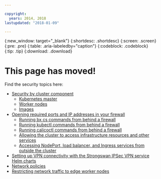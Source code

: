 ```yaml
---

copyright:
  years: 2014, 2018
lastupdated: "2018-01-09"

---
```


{:new_window: target="_blank"}
{:shortdesc: .shortdesc}
{:screen: .screen}
{:pre: .pre}
{:table: .aria-labeledby="caption"}
{:codeblock: .codeblock}
{:tip: .tip}
{:download: .download}

# This page has moved!

Find the security topics here:
 - [Security by cluster component](cs_secure.html#cluster)
   - [Kubernetes master](cs_secure.html#master)
   - [Worker nodes](cs_secure.html#worker)
   - [Images](cs_secure.html#images)
 - [Opening required ports and IP addresses in your firewall](cs_firewall.html#firewall)
   - [Running bx cs commands from behind a firewall](cs_firewall.html#firewall_bx)
   - [Running kubectl commands from behind a firewall](cs_firewall.html#firewall_kubectl)
   - [Running calicoctl commands from behind a firewall](cs_firewall.html#firewall_calicoctl)
   - [Allowing the cluster to access infrastructure resources and other services](cs_firewall.html#firewall_outbound)
   - [Accessing NodePort, load balancer, and Ingress services from outside the cluster](cs_firewall.html#firewall_inbound)
 - [Setting up VPN connectivity with the Strongswan IPSec VPN service Helm charts](cs_vpn.md#vpn)
 - [Network policies](cs_network_policy.html#network_policies)
 - [Restricting network traffic to edge worker nodes](cs_edge.html#edge)
